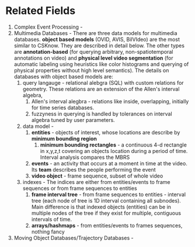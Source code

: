 # Related Fields
1. Complex Event Processing - 
2. Multimedia Databases - There are three data models for multimedia databases. 
   **object based models** (OVID, AVIS, BilVIdeo) are the most similar to CSKnow. 
   They are described in detail below. The other types are **annotation-based** 
   (for querying arbitrary, non-spatiotemporal annotations on video) and 
   **physical level video segmentation** (for automatic labeling using heuristics 
   like color histograms and querying of physical properties without high level semantics).
   The details on databases with object based models are:
   1. query langauge - relational alebgra (SQL) with custom relations for geometry. 
      These relations are an extension of the Allen's interval algebra, 
      1. Allen's interval alegbra - relations like inside, overlapping, initially for time series databases.
      1. fuzzyness in querying is handled by tolerances on interval algebra tuned by user parameters.
   2. data model - 
        1. **entities** - objects of interest, whose locations are describe by **minimum bounding region**
            1. **minimum bounding rectangles** - a continuous 4-d rectangle in x,y,z,t
               covering an objects location during a period of time. Interval analysis compares the MBRS
        2. **events** - an activity that occurs at a moment in time at the video. Its 
            **team** describes the people performing the event
        3. **video object** - frame sequence, subset of whole video
   3. indexes - The indices are either from entities/events to frame sequences or from frame sequences to entities
        1. **frame interval tree** - from frame sequences to entities - 
            interval tree (each node of tree is 1D interval containing all subnodes).
            Main difference is that indexed objects (entities) can be in multiple
            nodes of the tree if they exist for multiple, contiguous intervals of time.
        2. **arrays/hashmaps** - from entities/events to frames sequences, nothing fancy
3. Moving Object Databases/Trajectory Databases -
    